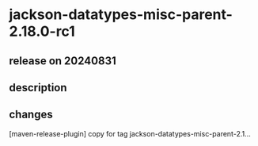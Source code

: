 # jackson-datatypes-misc-parent-2.18.0-rc1

## release on 20240831

## description

## changes

[maven-release-plugin] copy for tag jackson-datatypes-misc-parent-2.1…

